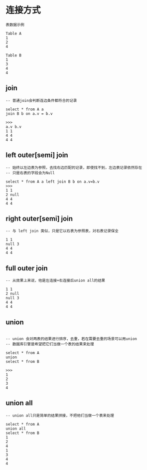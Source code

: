 # 连接方式

```
表数据示例

Table A
1
2
4

Table B
1
3
4
4
```

## join

```
-- 普通join会判断连边条件都符合的记录

select * from A a
join B b on a.v = b.v

>>>
a.v b.v
1 1
4 4
4 4

```

## left outer\[semi\] join

```
-- 始终以左边表为参照，去找右边匹配的记录，即使找不到，左边表记录依然存在
-- 只是右表的字段会为Null

select * from A a left join B b on a.v=b.v
>>>
1 1
2 null
4 4
4 4

```

## right outer\[semi\] join

```
-- 与 left join 类似，只是它以右表为参照表，对右表记录保全

1 1
null 3
4 4
4 4
```

## full outer join

```
-- 从效果上来说，他是左连接+右连接后union all的结果

1 1
2 null
null 3
4 4
4 4

```

## union

```

-- union 会对两表的结果进行排序，去重，若在需要去重的场景可以用union
-- 数据库引擎是希望把它们当做一个表的结果来处理

select * from A
union
select * from B

>>>
1
2
3
4
```

## union all

```
-- union all只是简单的结果拼接，不把他们当做一个表来处理

select * from A
union all
select * from B
1
2
4
1
3
4
4
```

